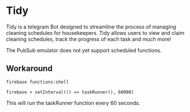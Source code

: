 # Tidy

Tidy is a telegram Bot designed to streamline the process of managing cleaning schedules for housekeepers. Tidy allows users to view and claim cleaning schedules, track the progress of each task and much more!

The PubSub emulator does not yet support scheduled functions.

## Workaround

```shell
firebase functions:shell

firebase > setInterval(() => taskRunner(), 60000)
```

This will run the taskRunner function every 60 seconds.
